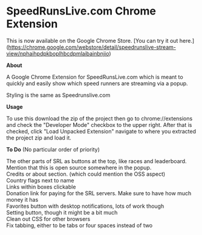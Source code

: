 SpeedRunsLive.com Chrome Extension
==================

This is now available on the Google Chrome Store. [You can try it out here.]
(https://chrome.google.com/webstore/detail/speedrunslive-stream-view/nphaihpdpkboplhbcdpmlaibainbnjio)

**About**

A Google Chrome Extension for SpeedRunsLive.com which is meant to quickly and easily show which speed runners 
are streaming via a popup.

Styling is the same as Speedrunslive.com

**Usage**

To use this download the zip of the project then go to chrome://extensions and check the "Developer Mode" checkbox 
to the upper right. After that is checked, click "Load Unpacked Extension" navigate to where you extracted the project 
zip and load it.


**To Do** (No particular order of priority)  

The other parts of SRL as buttons at the top, like races and leaderboard.  
Mention that this is open source somewhere in the popup.  
Credits or about section. (which could mention the OSS aspect)  
Country flags next to name  
Links within boxes clickable  
Donation link for paying for the SRL servers. Make sure to have how much money it has  
Favorites button with desktop notifications, lots of work though   
Setting button, though it might be a bit much  
Clean out CSS for other browsers  
Fix tabbing, either to be tabs or four spaces instead of two
